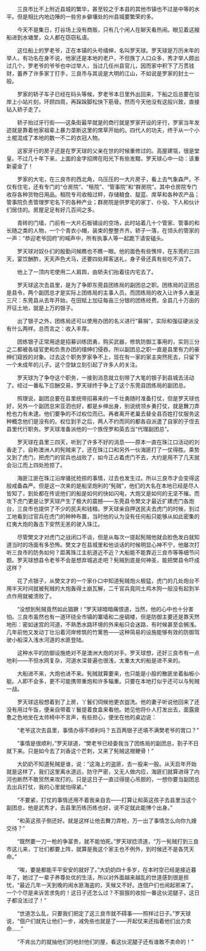 　　三良市比不上附近县城的繁华，甚至较之于本县的其他市镇也不过是中等的水平。但是相比内地边陲的一些穷乡僻壤处的州县城要繁荣的多。

　　今天不是集日，打谷场上没有商贩，只有几个闲人在聊天看热闹。眼见着这艘船进到水塘里，众人都在窃窃私语。

　　这位船上的罗老爷，正在本镇的头号缙绅，名叫罗天球。罗天球是万历末年的举人，有功名在身不说，他家还是本地的老户，不但族丁人口众多，秀才举人颇出过几个，罗老爷的爷爷也中过举人，当过几任州县官儿，因而家中积下了万贯钱财，蓄养了许多家丁打手，三良市与其说是大明的江山，不如说是罗家的封土一般。

　　罗家的轿子车子已经在码头等候，罗老爷本日里外出回来，下船之后总要在驳岸上小站片刻，环顾四周，再跺跺脚松快下筋骨。然而今天他没有这般兴致，直接钻入轿子走了。

　　轿子抬过牙行街——这条街最早就是的商行就是罗家开设的牙行，罗家当年发迹就是靠着他家祖辈上暴力垄断这里的席草开始的。四代人的功夫，终于从一个小土棍混成了本地的数一不二的衣冠人物。

　　这家牙行的房子还是在罗天球的父亲在世的时候重修过的。高屋建瓴，很是堂皇。不过几十年下来，上面的金字招牌在阳光下有些发黯，罗天球心中一动：该重新鎏金了！

　　罗家的大宅，在三良市的西北角，乌压压的一大片房子，看上去气象森严。不仅有住宅，还有专门的“仓房院”、“租院”、“管事院”和“群房院”。其中仓房院专门收存各种货物日用品。租院专司收租过秤，存储粮食、靛蓝、席草和各种农产品；管事院负责管理罗宅名下的各种产业；群房院是供罗宅的家丁、仆役、下人和伙计们居住的。房屋足足有好几百间之多。

　　青砖的门墙，门前有一大片石板铺设的空场，此时站着几十个管家、管事的和长随之类的人物，一个个青衣小帽，装束的整整齐齐。轿子一落，在领头的管家的一声：“恭迎老爷回府”的喊声中，所有执事人等一起跪下请安磕头。

　　罗天球对奴仆们的殷勤问候瞧也不瞧一眼。他的面色有些憔悴，在东莞的三四天，宴饮酬酢，天天声色犬马，还要四处拜客送礼，身子骨还真有些吃不消了。

　　他上了一顶内宅使用二人肩舆，由轿夫们抬着往内宅去了。

　　罗天球这次去县里，是为了争即东莞县团练局的副团总之职。团练局的正团总是县令，两个副团总才是实际上团练局的主事人员。而团练局的收入让许多人垂涎三尺：东莞县从去年开始，在田赋上加征每亩三分银的团练经费。全县几十万亩的开征土地，就是上万的银子。

　　出了银子之外，团练局还可以使用办团的名义进行“募捐”，实际和强征硬派没有什么两样。总而言之：收入丰厚。

　　团练银子正常用途是招募训练团勇，购买武器，修筑防御工事用的，实则三分之二都被各级官吏和负责办团的缙绅们侵吞。所以副团总之职一直是县里有力的豪绅们窥觊的对象。过去这个职务罗家争不上，现在有一家的家主突然死去，只留下一个未成年的儿子。这个空缺立刻引起了许多人的关注。

　　罗天球为了争夺这个职务，一接到消息就立刻带了大笔的银子到县城去活动了。经过一番私下应酬交易，罗天球终于争上了这个东莞县团练局的副团总。

　　照理说，副团总要在县里统带招募来的一千壮勇随时准备打仗，但是罗天球也好，另外一个副团总宋亚泗也好，都是乡绅出身，别说统领乡勇打仗，就是舞刀弄枪也力有未逮。他们要争的不过权位而已。再者离开老巢去替全县百姓打仗服务这种概念他们是没有的。权位到手之后，两人不约而同的都各自派遣了自家的子侄去县里代行职务。罗天球准备派他的一个族侄罗和英去当“代理副团总”。

　　罗天球在县里三四天，听到了许多不好的消息——原本一直在珠江口活动的刘香走了，自称澳洲人的髡贼来了，还在珠江口和另外一伙海匪打了一仗得胜。乘势又到了虎门，把虎门的官兵也战败了，如今正占着虎门不去，大约是用不了几天就会沿江而上四处抢掠了。

　　海匪江匪在珠江沿岸骚扰抢掠的事情，过去也发生过。所以三良市才会变得这般戒备森严。但是这一次来的是船坚炮利的“髡贼”，他们的大名在本地已经是尽人皆知了，到处都在传说他们的船是如何的快如闪电，大炮又是如何的无坚不摧。而攻下虎门更是让罗天球产生了极大的震撼——东莞县令樊文才最近扩建虎门各炮台，三良市也提供了不少的民夫和钱粮。罗天球亲自押送民夫去虎门的时候，到过工地看到过官兵在虎门的种种布置，当时他的认为没有任何船只能够从如此密集的红夷大炮的轰击下安然无恙的驶入珠江。

　　尽管樊文才对虎门之战闭口不谈，但是从每次一提起髡贼他就会脸色发白就知道当时的场面有多恐怖。樊文才在县城里和他谈话的时候明显心神不宁，他屡次打听三良市的防务如何？距离珠江主航道近不近？大船能不能靠近三良市等等细节问题。罗天球想县令老爷不会是想弃城逃走吧？髡贼到底是何神圣，能把樊县令吓成这样？

　　花了点银子，从樊文才的一个家仆口中知道髡贼炮火极猛，虎门的几处炮台不用半天时间就被髡贼的大炮轰得土崩瓦解，二千官兵竟同土鸡木狗一般没有起到半点作用就被溃败了。

　　“没想到髡贼竟然如此猖獗！”罗天球暗暗痛恨道，当然，他的心中也十分害怕。三良市虽然也有一道环绕全市镇的寨墙和二座碉楼，但是防御主要还是靠天然地形：密如迷宫的河道，不熟悉水路环境的外来船只会迷路，有时候甚至会搁浅。几年前他又发动丁壮沿着河岸修筑的竹篱笆——这种简易的设施能够有效的防御驾驶小船深入浅水河道的水匪登陆。

　　这种水平的防御设施绝对不是澳洲大炮的对手。罗天球想，还好三良市有一点地利——不但水网复杂，河道水深普遍也很浅，太重太大的船是进不来的。

　　大船进不来，大炮也进不来。髡贼就算要来，也只能是小股的散匪坐着舢板小艇。人即不会多，更不可能携带重炮和许多辎重。只要在本地打似乎还可以与髡贼一战。

　　罗天球这般想着到了上房，丫鬟们伺候他更衣盥洗。他的妻子听说他回来了还没有用过午饭，便亲自带着丫鬟提着食盒来看他。她见他将仆人打发出去，面露疲惫之色地坐在太师椅中不言声，有些担心，便坐在他的桌边说：

　　“老爷这次去县里，事情办得不顺利吗？五百两银子还填不满樊老爷的胃口？”

　　“事情是很顺利，”罗天球道，“樊老爷已经委我当了团练局的副团总，剳子不日就下来。只是如今去了刘香这个芒刺，又来了髡贼这根鲠骨！”

　　大奶奶不知道髡贼是谁，说：“这海上的盗匪，去一股来一股。从天启年开始就是这样了，我们这里离水道远，防守严密，又无人做内应，海匪们就算进得了内河也断然不敢贸然来攻打的。只是这日子一直过得提心吊胆的，一想你要当副团总去出兵打仗，我的心里就怕得紧。”

　　“不要紧，打仗的事情还用不着我亲自去——打算让和英这孩子去县里当这个副团总，他是武秀才，去县里历练历练也好，说不定就此能博个出身。”

　　“和英这孩子倒还好。就是这样让他去舞刀弄枪，万一出了事情怎么向你九嫂交待？”

　　“既然要一刀一枪的争富贵，就不能怕死。”罗天球捻须道，“万一髡贼打到三良市这儿来，丁壮们都要上阵，就算是我这个家主也不例外，到时候还不是各凭天命。”

　　“唉，要是都能平平安安的就好了。”大奶奶四十多岁，在本时空已经是接近暮年了，她过了一辈子养尊处优的生活，所以对外面越来越乱的世道感到很是担忧，“最近几年一天到晚的闹水匪海盗的，天候又不好。连佃户们也闹起邪来了。一个个尽是来诉苦求免的！这日子还怎么过？不狠狠的收拾一番这伙泥腿子，这日子都没法过了！”

　　“世道怎么乱，只要我们把定了这三良市就不碍事——照样过日子。”罗天球说，“佃户们就先让他们一步，减免些也就是了——开起仗来还指着他们出力卖命……”

　　“不肯出力的就抽他们的地封他们的屋，看这伙泥腿子还有谁敢不卖命的！”
